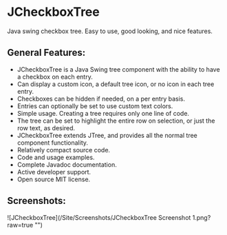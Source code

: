 # JCheckboxTree
Java swing checkbox tree. Easy to use, good looking, and nice features.


## General Features:
* JCheckboxTree is a Java Swing tree component with the ability to have a checkbox on each entry. 
* Can display a custom icon, a default tree icon, or no icon in each tree entry.
* Checkboxes can be hidden if needed, on a per entry basis.
* Entries can optionally be set to use custom text colors.
* Simple usage. Creating a tree requires only one line of code.
* The tree can be set to highlight the entire row on selection, or just the row text, as desired.
* JCheckboxTree extends JTree, and provides all the normal tree component functionality. 
* Relatively compact source code.
* Code and usage examples.
* Complete Javadoc documentation.
* Active developer support. 
* Open source MIT license.

## Screenshots:

![JCheckboxTree](/Site/Screenshots/JCheckboxTree Screenshot 1.png?raw=true "")

